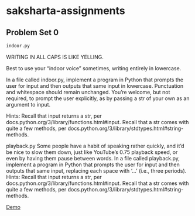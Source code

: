# saksharta-assignments

## Problem Set 0 
```py
indoor.py
```

WRITING IN ALL CAPS IS LIKE YELLING.

Best to use your “indoor voice” sometimes, writing entirely in lowercase.

In a file called indoor.py, implement a program in Python that prompts the user for input and then outputs that same input in lowercase. Punctuation and whitespace should remain unchanged. You’re welcome, but not required, to prompt the user explicitly, as by passing a str of your own as an argument to input.


Hints:
Recall that input returns a str, per docs.python.org/3/library/functions.html#input.
Recall that a str comes with quite a few methods, per docs.python.org/3/library/stdtypes.html#string-methods.


playback.py
Some people have a habit of speaking rather quickly, and it’d be nice to slow them down, just like YouTube’s 0.75 playback speed, or even by having them pause between words.
In a file called playback.py, implement a program in Python that prompts the user for input and then outputs that same input, replacing each space with ‘...’ (i.e., three periods).
Hints:
Recall that input returns a str, per docs.python.org/3/library/functions.html#input.
Recall that a str comes with quite a few methods, per docs.python.org/3/library/stdtypes.html#string-methods.

[Demo](https://youtu.be/Z2CO9t8ZIWY?si=H3XDA7kId90XNwfO)
